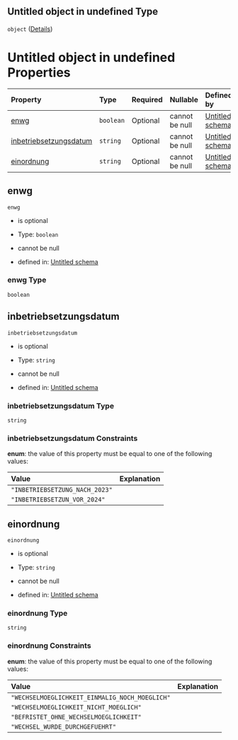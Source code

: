 ## Untitled object in undefined Type

`object` ([Details](verbrauchendetechnischeressource.md))

# Untitled object in undefined Properties

| Property                                          | Type      | Required | Nullable       | Defined by                                                                                                                                                                                                             |
| :------------------------------------------------ | :-------- | :------- | :------------- | :--------------------------------------------------------------------------------------------------------------------------------------------------------------------------------------------------------------------- |
| [enwg](#enwg)                                     | `boolean` | Optional | cannot be null | [Untitled schema](verbrauchendetechnischeressource-properties-enwg.md "https://raw.githubusercontent.com/conuti-gmbh/bo4e-schema/master/schemas/v1/com/VerbrauchendeTechnischeRessource.schema.json#/properties/enwg") |
| [inbetriebsetzungsdatum](#inbetriebsetzungsdatum) | `string`  | Optional | cannot be null | [Untitled schema](inbetriebsetzung.md "https://raw.githubusercontent.com/conuti-gmbh/bo4e-schema/master/schemas/v1/enum/Inbetriebsetzung.schema.json#/properties/inbetriebsetzungsdatum")                              |
| [einordnung](#einordnung)                         | `string`  | Optional | cannot be null | [Untitled schema](ressourcewechselmoeglichkeit.md "https://raw.githubusercontent.com/conuti-gmbh/bo4e-schema/master/schemas/v1/enum/RessourceWechselmoeglichkeit.schema.json#/properties/einordnung")                  |

## enwg



`enwg`

*   is optional

*   Type: `boolean`

*   cannot be null

*   defined in: [Untitled schema](verbrauchendetechnischeressource-properties-enwg.md "https://raw.githubusercontent.com/conuti-gmbh/bo4e-schema/master/schemas/v1/com/VerbrauchendeTechnischeRessource.schema.json#/properties/enwg")

### enwg Type

`boolean`

## inbetriebsetzungsdatum



`inbetriebsetzungsdatum`

*   is optional

*   Type: `string`

*   cannot be null

*   defined in: [Untitled schema](inbetriebsetzung.md "https://raw.githubusercontent.com/conuti-gmbh/bo4e-schema/master/schemas/v1/enum/Inbetriebsetzung.schema.json#/properties/inbetriebsetzungsdatum")

### inbetriebsetzungsdatum Type

`string`

### inbetriebsetzungsdatum Constraints

**enum**: the value of this property must be equal to one of the following values:

| Value                          | Explanation |
| :----------------------------- | :---------- |
| `"INBETRIEBSETZUNG_NACH_2023"` |             |
| `"INBETRIEBSETZUN_VOR_2024"`   |             |

## einordnung



`einordnung`

*   is optional

*   Type: `string`

*   cannot be null

*   defined in: [Untitled schema](ressourcewechselmoeglichkeit.md "https://raw.githubusercontent.com/conuti-gmbh/bo4e-schema/master/schemas/v1/enum/RessourceWechselmoeglichkeit.schema.json#/properties/einordnung")

### einordnung Type

`string`

### einordnung Constraints

**enum**: the value of this property must be equal to one of the following values:

| Value                                          | Explanation |
| :--------------------------------------------- | :---------- |
| `"WECHSELMOEGLICHKEIT_EINMALIG_NOCH_MOEGLICH"` |             |
| `"WECHSELMOEGLICHKEIT_NICHT_MOEGLICH"`         |             |
| `"BEFRISTET_OHNE_WECHSELMOEGLICHKEIT"`         |             |
| `"WECHSEL_WURDE_DURCHGEFUEHRT"`                |             |
